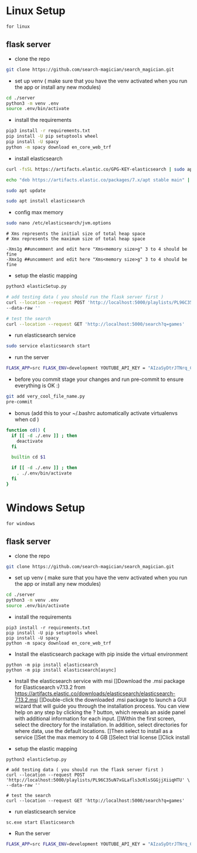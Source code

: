 # Linux Setup

`for linux`

## flask server

- clone the repo

```bash
git clone https://github.com/search-magician/search_magician.git
```

- set up venv
( make sure that you have the venv activated when you run the app or install any new modules)

```bash
cd ./server
python3 -m venv .env
source .env/bin/activate
```

- install the requirements

```bash
pip3 install -r requirements.txt
pip install -U pip setuptools wheel
pip install -U spacy
python -m spacy download en_core_web_trf
```

- install elasticsearch
```bash
curl -fsSL https://artifacts.elastic.co/GPG-KEY-elasticsearch | sudo apt-key add -

echo "deb https://artifacts.elastic.co/packages/7.x/apt stable main" | sudo tee -a /etc/apt/sources.list.d/elastic-7.x.list

sudo apt update

sudo apt install elasticsearch
```
- config max memory 
``` bash
sudo nano /etc/elasticsearch/jvm.options
```

``` vim 
# Xms represents the initial size of total heap space
# Xmx represents the maximum size of total heap space

-Xms1g ##uncomment and edit here "Xms<memory size>g" 3 to 4 should be fine 
-Xmx1g ##uncomment and edit here "Xms<memory size>g" 3 to 4 should be fine
```


- setup the elastic mapping
``` bash
python3 elasticSetup.py

# add testing data ( you should run the flask server first )
curl --location --request POST 'http://localhost:5000/playlists/PL96C35uN7xGLafls3cRlsSGGjjXiiqHTU' \
--data-raw ''

# test the search 
curl --location --request GET 'http://localhost:5000/search?q=games'    
```

- run elasticsearch service

``` bash 
sudo service elasticsearch start
```

- run the server
```bash
FLASK_APP=src FLASK_ENV=development YOUTUBE_API_KEY = "AIzaSyDtrJTNrq_Czfa261UXZIoqkLeo5sizg-I" flask run
```
- before you commit stage your changes and run pre-commit to ensure everything is OK :)
```bash
git add very_cool_file_name.py
pre-commit
```
- bonus (add this to your ~/.bashrc automatically activate virtualenvs when cd )
```bash
function cd() {
  if [[ -d ./.env ]] ; then
    deactivate
  fi

  builtin cd $1

  if [[ -d ./.env ]] ; then
    . ./.env/bin/activate
  fi
}
```


# Windows Setup

`for windows`

## flask server

- clone the repo

```bash
git clone https://github.com/search-magician/search_magician.git
```

- set up venv
( make sure that you have the venv activated when you run the app or install any new modules)

```bash
cd ./server
python3 -m venv .env
source .env/bin/activate
```

- install the requirements

```Terminal
pip3 install -r requirements.txt
pip install -U pip setuptools wheel
pip install -U spacy
python -m spacy download en_core_web_trf
```

- Install the elasticsearch package with pip inside the virtual environment
```Terminal
python -m pip install elasticsearch
python -m pip install elasticsearch[async]
```
- Install the elasticsearch service with msi 
[]Download the .msi package for Elasticsearch v7.13.2 from https://artifacts.elastic.co/downloads/elasticsearch/elasticsearch-7.13.2.msi
[]Double-click the downloaded .msi package to launch a GUI wizard that will guide you through the installation process. You can view help on any step by clicking the ? button, which reveals an aside panel with additional information for each input.
[]Within the first screen, select the directory for the installation. In addition, select directories for where data, use the default locations.
[]Then select to install as a service 
[]Set the max memory to 4 GB
[]Select trial license 
[]Click install


- setup the elastic mapping
``` Terminal
python3 elasticSetup.py

# add testing data ( you should run the flask server first )
curl --location --request POST 'http://localhost:5000/playlists/PL96C35uN7xGLafls3cRlsSGGjjXiiqHTU' \
--data-raw ''

# test the search 
curl --location --request GET 'http://localhost:5000/search?q=games'    
```

- run elasticsearch service

``` CMD 
sc.exe start Elasticsearch
```

- Run the server
```bash
FLASK_APP=src FLASK_ENV=development YOUTUBE_API_KEY = "AIzaSyDtrJTNrq_Czfa261UXZIoqkLeo5sizg-I" flask run
```
